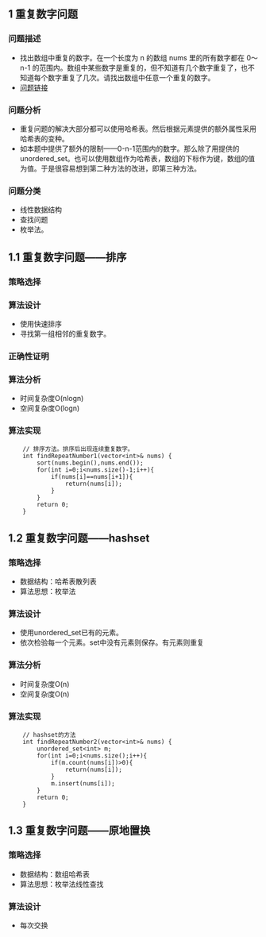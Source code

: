 
## 1 重复数字问题

### 问题描述

* 找出数组中重复的数字。在一个长度为 n 的数组 nums 里的所有数字都在 0～n-1 的范围内。数组中某些数字是重复的，但不知道有几个数字重复了，也不知道每个数字重复了几次。请找出数组中任意一个重复的数字。
* [问题链接](https://leetcode-cn.com/problems/shu-zu-zhong-zhong-fu-de-shu-zi-lcof)

### 问题分析

* 重复问题的解决大部分都可以使用哈希表。然后根据元素提供的额外属性采用哈希表的变种。
* 如本题中提供了额外的限制——0-n-1范围内的数字。那么除了用提供的unordered_set。也可以使用数组作为哈希表，数组的下标作为键，数组的值为值。于是很容易想到第二种方法的改进，即第三种方法。

### 问题分类
* 线性数据结构
* 查找问题
* 枚举法。

## 1.1 重复数字问题——排序

### 策略选择

### 算法设计
* 使用快速排序
* 寻找第一组相邻的重复数字。

### 正确性证明

### 算法分析
* 时间复杂度O(nlogn)
* 空间复杂度O(logn)

### 算法实现

```
    // 排序方法。排序后出现连续重复数字。
    int findRepeatNumber1(vector<int>& nums) {
        sort(nums.begin(),nums.end());
        for(int i=0;i<nums.size()-1;i++){
            if(nums[i]==nums[i+1]){
                return(nums[i]);
            }
        }
        return 0;
    }
```
## 1.2 重复数字问题——hashset

### 策略选择

* 数据结构：哈希表散列表
* 算法思想：枚举法

### 算法设计

* 使用unordered_set已有的元素。
* 依次检验每一个元素。set中没有元素则保存。有元素则重复

### 算法分析

* 时间复杂度O(n)
* 空间复杂度O(n)

### 算法实现

```
    // hashset的方法
    int findRepeatNumber2(vector<int>& nums) {
        unordered_set<int> m;
        for(int i=0;i<nums.size();i++){
            if(m.count(nums[i])>0){
                return(nums[i]);
            }
            m.insert(nums[i]);
        }
        return 0;
    }
```

## 1.3 重复数字问题——原地置换

### 策略选择

* 数据结构：数组哈希表
* 算法思想：枚举法线性查找

### 算法设计

* 每次交换